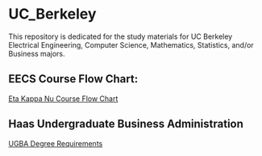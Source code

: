 # UC_Berkeley
This repository is dedicated for the study materials for UC Berkeley Electrical Engineering, Computer Science, Mathematics, Statistics, and/or Business majors. 

## EECS Course Flow Chart: 
[Eta Kappa Nu Course Flow Chart](https://hkn.eecs.berkeley.edu/courseguides) 

## Haas Undergraduate Business Administration
[UGBA Degree Requirements](https://haas.berkeley.edu/wp-content/uploads/Degree-Requirements-2020.pdf)
